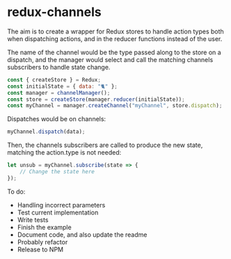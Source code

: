 # redux-channels

The aim is to create a wrapper for Redux stores to handle action types both when dispatching actions, and in the reducer functions instead of the user.

The name of the channel would be the type passed along to the store on a dispatch, and the manager would select and call the matching channels subscribers to handle state change.

```javascript
const { createStore } = Redux;
const initialState = { data: "🐈" };
const manager = channelManager();
const store = createStore(manager.reducer(initialState));
const myChannel = manager.createChannel("myChannel", store.dispatch);
```

Dispatches would be on channels:
```javascript
myChannel.dispatch(data);
```

Then, the channels subscribers are called to produce the new state, matching the action.type is not needed:
```javascript
let unsub = myChannel.subscribe(state => {
    // Change the state here
});
```

To do:
* Handling incorrect parameters
* Test current implementation
* Write tests
* Finish the example
* Document code, and also update the readme
* Probably refactor
* Release to NPM
